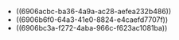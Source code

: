 - ((6906acbc-ba36-4a9a-ac28-aefea232b486))
- ((6906b6f0-64a3-41e0-8824-e4caefd7707f))
- ((6906bc3a-f272-4aba-966c-f623ac1081ba))